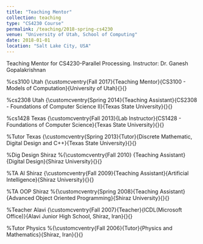 ```yaml
---
title: "Teaching Mentor"
collection: teaching
type: "CS4230 Course"
permalink: /teaching/2018-spring-cs4230
venue: "University of Utah, School of Computing"
date: 2018-01-01
location: "Salt Lake City, USA"
---
```


Teaching Mentor for CS4230-Parallel Processing. Instructor: Dr. Ganesh Gopalakrishnan


%cs3100 Utah
{\customcventry{Fall 2017}{Teaching Mentor}{CS3100 - Models of Computation}{University of Utah}{}{}

%cs2308 Utah
{\customcventry{Spring 2014}{Teaching Assistant}{CS2308 - Foundations of Computer Science II}{Texas State University}{}{}

%cs1428 Texas
{\customcventry{Fall 2013}{Lab Instructor}{CS1428 - Foundations of Computer Science}{Texas State University}{}{}

%Tutor Texas
{\customcventry{Spring 2013}{Tutor}{Discrete Mathematic, Digital Design and C++}{Texas State University}{}{}

%Dig Design Shiraz
%{\customcventry{Fall 2010} {Teaching Assistant}{Digital Design}{Shiraz University}{}{}

%TA AI Shiraz
{\customcventry{Fall 2009}{Teaching Assistant}{Artificial Intelligence}{Shiraz University}{}{}

%TA OOP Shiraz
%{\customcventry{Spring 2008}{Teaching Assistant}{Advanced Object Oriented Programming}{Shiraz University}{}{}

%Teacher Alavi
{\customcventry{Fall 2007}{Teacher}{ICDL(Microsoft Office)}{Alavi Junior High School, Shiraz, Iran}{}{}

%Tutor Physics
%{\customcventry{Fall 2006}{Tutor}{Physics and Mathematics}{Shiraz, Iran}{}{}
